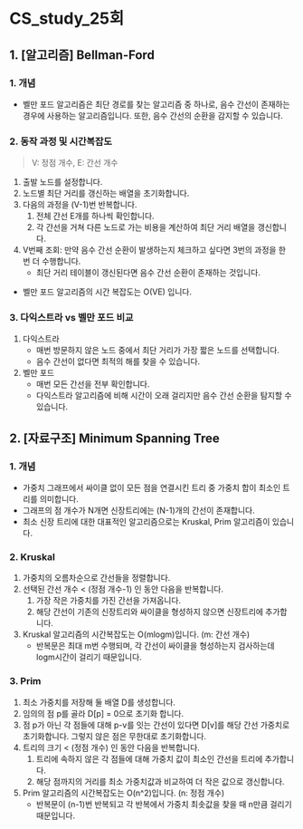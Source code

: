 # CS_study_25회

## 1. [알고리즘] Bellman-Ford

### 1. 개념

- 벨만 포드 알고리즘은 최단 경로를 찾는 알고리즘 중 하나로, 음수 간선이 존재하는 경우에 사용하는 알고리즘입니다. 또한, 음수 간선의 순환을 감지할 수 있습니다.

### 2. 동작 과정 및 시간복잡도

> V: 정점 개수, E: 간선 개수

1. 출발 노드를 설정합니다.
2. 노드별 최단 거리를 갱신하는 배열을 초기화합니다.
3. 다음의 과정을 (V-1)번 반복합니다.
   1. 전체 간선 E개를 하나씩 확인합니다.
   2. 각 간선을 거쳐 다른 노드로 가는 비용을 계산하여 최단 거리 배열을 갱신합니다.
4. V번째 조회: 만약 음수 간선 순환이 발생하는지 체크하고 싶다면 3번의 과정을 한 번 더 수행합니다.
   - 최단 거리 테이블이 갱신된다면 음수 간선 순환이 존재하는 것입니다.

- 벨만 포드 알고리즘의 시간 복잡도는 O(VE) 입니다.

### 3. 다익스트라 vs 벨만 포드 비교

1. 다익스트라
   - 매번 방문하지 않은 노드 중에서 최단 거리가 가장 짧은 노드를 선택합니다.
   - 음수 간선이 없다면 최적의 해를 찾을 수 있습니다.
2. 벨만 포드
   - 매번 모든 간선을 전부 확인합니다.
   - 다익스트라 알고리즘에 비해 시간이 오래 걸리지만 음수 간선 순환을 탐지할 수 있습니다.



## 2. [자료구조] Minimum Spanning Tree

### 1. 개념

- 가중치 그래프에서 싸이클 없이 모든 점을 연결시킨 트리 중 가중치 합이 최소인 트리를 의미합니다.
- 그래프의 점 개수가 N개면 신장트리에는 (N-1)개의 간선이 존재합니다.
- 최소 신장 트리에 대한 대표적인 알고리즘으로는 Kruskal, Prim 알고리즘이 있습니다.



### 2. Kruskal

1. 가중치의 오름차순으로 간선들을 정렬합니다.
2. 선택된 간선 개수 < (정점 개수-1) 인 동안 다음을 반복합니다.
   1. 가장 작은 가중치를 가진 간선을 가져옵니다.
   2. 해당 간선이 기존의 신장트리와 싸이클을 형성하지 않으면 신장트리에 추가합니다.
3. Kruskal 알고리즘의 시간복잡도는 O(mlogm)입니다. (m: 간선 개수)
   - 반복문은 최대 m번 수행되며, 각 간선이 싸이클을 형성하는지 검사하는데 logm시간이 걸리기 때문입니다.



### 3. Prim

1. 최소 가중치를 저장해 둘 배열 D를 생성합니다.
2. 임의의 점 p를 골라 D[p] = 0으로 초기화 합니다.
3. 점 p가 아닌 각 점들에 대해 p-v를 잇는 간선이 있다면 D[v]를 해당 간선 가중치로 초기화합니다. 그렇지 않은 점은 무한대로 초기화합니다.
4. 트리의 크기 < (정점 개수) 인 동안 다음을 반복합니다.
   1. 트리에 속하지 않은 각 점들에 대해 가중치 값이 최소인 간선을 트리에 추가합니다.
   2. 해당 점까지의 거리를 최소 가중치값과 비교하여 더 작은 값으로 갱신합니다.
5. Prim 알고리즘의 시간복잡도는 O(n^2)입니다. (n: 정점 개수)
   - 반복문이 (n-1)번 반복되고 각 반복에서 가중치 최솟값을 찾을 때 n만큼 걸리기 때문입니다.